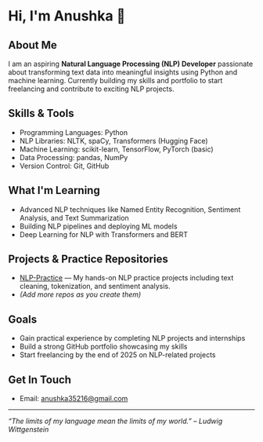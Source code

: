 # Hi, I'm Anushka 👋

## About Me
I am an aspiring **Natural Language Processing (NLP) Developer** passionate about transforming text data into meaningful insights using Python and machine learning. Currently building my skills and portfolio to start freelancing and contribute to exciting NLP projects.

## Skills & Tools
- Programming Languages: Python
- NLP Libraries: NLTK, spaCy, Transformers (Hugging Face)
- Machine Learning: scikit-learn, TensorFlow, PyTorch (basic)
- Data Processing: pandas, NumPy
- Version Control: Git, GitHub

## What I'm Learning
- Advanced NLP techniques like Named Entity Recognition, Sentiment Analysis, and Text Summarization
- Building NLP pipelines and deploying ML models
- Deep Learning for NLP with Transformers and BERT

## Projects & Practice Repositories
- [NLP-Practice](https://github.com/anushka-nlp/NLP-Practice) — My hands-on NLP practice projects including text cleaning, tokenization, and sentiment analysis.
- *(Add more repos as you create them)*

## Goals
- Gain practical experience by completing NLP projects and internships
- Build a strong GitHub portfolio showcasing my skills
- Start freelancing by the end of 2025 on NLP-related projects

## Get In Touch
- Email: anushka35216@gmail.com


---

*“The limits of my language mean the limits of my world.” – Ludwig Wittgenstein*

